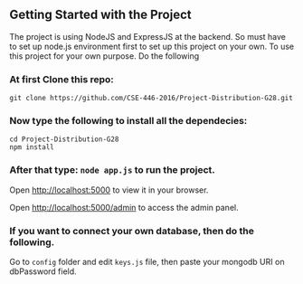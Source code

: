 ## Getting Started with the Project

The project is using NodeJS and ExpressJS at the backend. So must have to set up
node.js environment first to set up this project on your own.
To use this project for your own purpose. Do the following
### At first Clone this repo:
 
`git clone https://github.com/CSE-446-2016/Project-Distribution-G28.git`

### Now type the following to install all the dependecies:
 `cd Project-Distribution-G28`<br />
 `npm install`


### After that type: `node app.js` to run the project.

Open [http://localhost:5000](http://localhost:5000) to view it in your browser.

Open [http://localhost:5000/admin](http://localhost:5000/admin) to access the admin panel.

### If you want to connect your own database, then do the following.
Go to `config` folder and edit `keys.js` file, then paste your mongodb URI on dbPassword field.